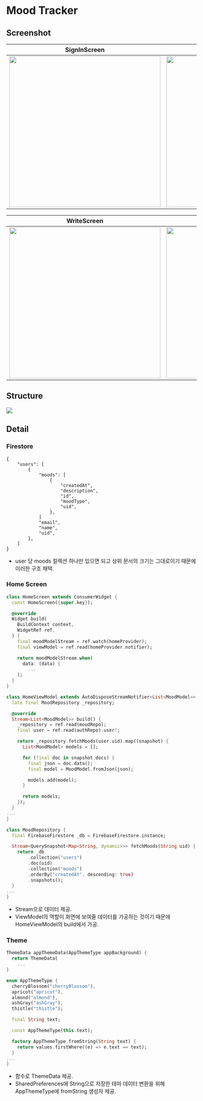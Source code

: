 # Mood Tracker

## Screenshot

| SignInScreen | SignUpScreen | HomeScreen |
| :-: | :-: | :-: |
| <img src="https://github.com/user-attachments/assets/2b8dd956-348a-4cb6-917f-849fce982ea4" height=400 /> | <img src="https://github.com/user-attachments/assets/6f3e1f27-c321-4d55-aa56-acdbf49e88df" height=400 /> | <img src="https://github.com/user-attachments/assets/9334b08b-af14-4ca0-985e-c2384a7cf51a" height=400 /> |

| WriteScreen | SettingsScreen | License Page |
| :-: | :-: | :-: |
| <img src="https://github.com/user-attachments/assets/dea82adb-bfac-460c-864b-887b984f882a" height=400 /> | <img src="https://github.com/user-attachments/assets/1757253f-fdf0-478e-829b-aa85cb6c1ef2" height=400 /> | <img src="https://github.com/user-attachments/assets/e7b26d4a-2ace-407a-ae0c-fe9131545cc5" height=400 /> |

## Structure
<img src="https://github.com/user-attachments/assets/c4c357bf-99f9-454c-8ca4-b7bd3ab08134" />

## Detail

### Firestore
```
{
    "users": [
        {
            "moods": [
                {
                    "createdAt",
                    "description",
                    "id",
                    "moodType",
                    "uid",
                },
            ]
            "email",
            "name",
            "uid",
        },
    ]
}
```
- user 당 moods 컬렉션 하나만 있으면 되고 상위 문서의 크기는 그대로이기 때문에 이러한 구조 채택.


### Home Screen
```dart
class HomeScreen extends ConsumerWidget {
  const HomeScreen({super.key});

  @override
  Widget build(
    BuildContext context,
    WidgetRef ref,
  ) {
    final moodModelStream = ref.watch(homeProvider);
    final viewModel = ref.read(homeProvider.notifier);

    return moodModelStream.when(
      data: (data) {
        ...
    );
  }
}

class HomeViewModel extends AutoDisposeStreamNotifier<List<MoodModel>> {
  late final MoodRepository _repository;

  @override
  Stream<List<MoodModel>> build() {
    _repository = ref.read(moodRepo);
    final user = ref.read(authRepo).user!;

    return _repository.fetchMoods(user.uid).map((snapshot) {
      List<MoodModel> models = [];

      for (final doc in snapshot.docs) {
        final json = doc.data();
        final model = MoodModel.fromJson(json);

        models.add(model);
      }

      return models;
    });
  }
...
}

class MoodRepository {
  final FirebaseFirestore _db = FirebaseFirestore.instance;

  Stream<QuerySnapshot<Map<String, dynamic>>> fetchMoods(String uid) {
    return _db
        .collection("users")
        .doc(uid)
        .collection("moods")
        .orderBy("createdAt", descending: true)
        .snapshots();
  }
...
}
```
- Stream으로 데이터 제공.
- ViewModel의 역할이 화면에 보여줄 데이터를 가공하는 것이기 때문에 HomeViewModel의 build에서 가공.


### Theme

```dart
ThemeData appThemeData(AppThemeType appBackground) {
  return ThemeData(
    ...
}

enum AppThemeType {
  cherryBlossom("cherryBlossom"),
  apricot("apricot"),
  almond("almond"),
  ashGray("ashGray"),
  thistle("thistle");

  final String text;

  const AppThemeType(this.text);

  factory AppThemeType.fromString(String text) {
    return values.firstWhere((e) => e.text == text);
  }
...
}
```
- 함수로 ThemeData 제공.
- SharedPreferences에 String으로 저장한 테마 데이터 변환을 위해 AppThemeType에 fromString 생성자 제공.
